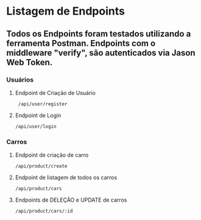 
# Listagem de Endpoints

## Todos os Endpoints foram testados utilizando a ferramenta Postman. Endpoints com o middleware "verify", são autenticados via Jason Web Token.

### Usuários
1. Endpoint de Criação de Usuário
   ```
    /api/user/register
   ```
2. Endpoint de Login 
   ```
   /api/user/login
   ```   
### Carros
1. Endpoint de criação de carro
   ```
   /api/product/create
   ```
2. Endpoint de listagem de todos os carros
   ```
   /api/product/cars
   ```
3. Endpoints de DELEÇÃO e UPDATE de carros
   ```
   /api/product/cars/:id
   ```
